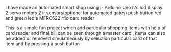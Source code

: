 I have made an automated smart shop using :-
Arduino Uno
I2c lcd display
2 servo motors
2 ir sensors(optional for automated gates)
push button
red and green led's
MFRC522 rfid card reader


This is a simple fun project which add particular shopping items with help of card reader and final bill can be seen through a master card , items can also be added or removed simulatneously by selsction particular card of that item and by pressing a push button
